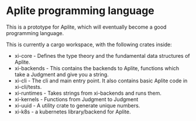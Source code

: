 # Aplite programming language

This is a prototype for Aplite, which will eventually become a good programming language.

This is currently a cargo workspace, with the following crates inside:

- xi-core - Defines the type theory and the fundamental data structures of Aplite.
- xi-backends - This contains the backends to Aplite, functions which take a Judgment and give you a string.
- xi-cli - The cli and main entry point. It also contains basic Aplite code in xi-cli/tests.
- xi-runtimes - Takes strings from xi-backends and runs them.
- xi-kernels - Functions from Judgment to Judgment
- xi-uuid - A utility crate to generate unique numbers.
- xi-k8s - a kubernetes library/backend for Aplite.

